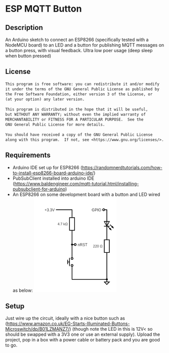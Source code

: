# ESP MQTT Button

## Description
An Arduino sketch to connect an ESP8266 (specifically tested with a NodeMCU board) to an LED and a button for publishing MQTT messages on a button press, with visual feedback. Ultra low poer usage (deep sleep when button pressed)

## License
    This program is free software: you can redistribute it and/or modify
    it under the terms of the GNU General Public License as published by
    the Free Software Foundation, either version 3 of the License, or
    (at your option) any later version.

    This program is distributed in the hope that it will be useful,
    but WITHOUT ANY WARRANTY; without even the implied warranty of
    MERCHANTABILITY or FITNESS FOR A PARTICULAR PURPOSE.  See the
    GNU General Public License for more details.

    You should have received a copy of the GNU General Public License
    along with this program.  If not, see <https://www.gnu.org/licenses/>.

## Requirements

 - Arduino IDE set up for ESP8266 (https://randomnerdtutorials.com/how-to-install-esp8266-board-arduino-ide/)
 - PubSubClient installed into arduino IDE (https://www.baldengineer.com/mqtt-tutorial.html/installing-pubsubclient-for-arduino)
 - An ESP8266 on some development board with a button and LED wired as below:
![circuit diagram](circuit.png "Circuit Diagram")
## Setup 
Just wire up the circuit, ideally with a nice button such as (https://www.amazon.co.uk/EG-Starts-Illuminated-Buttons-Microswitch/dp/B01LZMANZ7/) (though note the LED in this is 12V< so should be swapped with a 3V3 one or use an external supply). Upload the project, pop in a box with a power cable or battery pack and you are good to go.

